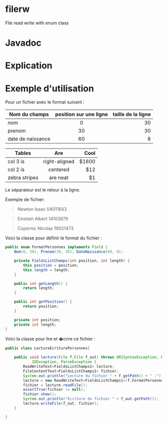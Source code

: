 filerw
======

File read write with enum class  

Javadoc
=======



Explication
===========


Exemple d'utilisation
=====================

Pour un fichier avec le format suivant :

| Nom du champs | position sur une ligne | taille de la ligne |
| ------------- |:-------------:| -----:|
| nom     | 0 | 30 |
| prenom  | 30 | 30 |
| date de naissance | 60 | 8 |


| Tables        | Are           | Cool  |
| ------------- |:-------------:| -----:|
| col 3 is      | right-aligned | $1600 |
| col 2 is      | centered      |   $12 |
| zebra stripes | are neat      |    $1 |


Le séparateur est le retour à la ligne.

Exemple de fichier:

>Newton                        Isaac                         04011643

>Einstein                      Albert                        14103879

>Copernic                      Nicolas                       19021473

Voici la classe pour définir le format du fichier :
```java
public enum FormatPersonnes implements Field {
	Nom(0, 30), Prenom(30, 30), DateNaissance(60, 8);

	private FieldsListChamps(int position, int length) {
		this.position = position;
		this.length = length;
	}

	public int getLength() {
		return length;
	}

	public int getPosition() {
		return position;
	}

	private int position;
	private int length;
}
```

Voici la classe pour lire et �crire ce fichier :
```java
public class LectureEcriturePersonnes{

	public void lecture(File f,File f_out) throws URISyntaxException, FileNotFoundException,
			IOException, ParseException {
		ReadWriteText<FieldsListChamps1> lecture;
		FileContentText<FieldsListChamps1> fichier;
		System.out.println("Lecture du fichier " + f.getPath() + " :");
		lecture = new ReadWriteText<FieldsListChamps1>(f,FormatPersonnes.class);
		fichier = lecture.readFile();
		assertTrue(fichier != null);
		fichier.show();
		System.out.println("Ecriture du fichier " + f_out.getPath());
		lecture.writeFile(f_out, fichier);
	}

}
```

